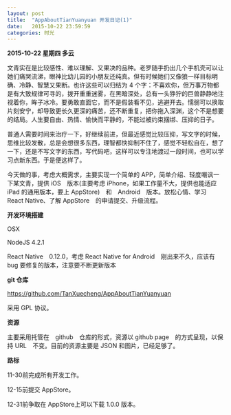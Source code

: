 ```yaml
---
layout: post
title:  "AppAboutTianYuanyuan 开发日记(1)"
date:   2015-10-22 23:59:59
categories: 时光
---
```


**2015-10-22 星期四 多云**

文青实在是比较感性、难以理解、又果决的品种。老罗随手扔出几个手机壳可以让她们痛哭流涕，眼神比幼儿园的小朋友还纯真。但有时候她们又像狼一样目标明确、冷静、智慧又果断。也许这些可以归结为 4 个字：不喜欢你，但万事万物都是有大致规律可寻的，拨开重重迷雾，在黑暗深处，总有一头狰狞的巨兽静静地注视着你，眸子冰冷。要勇敢直面它，而不是假装看不见，逃避开去。懦弱可以换取片刻安宁，却导致更长久更深的痛苦，还不断重复，把你拖入深渊，这个不是想要的结局。人生要自由、热情、愉快而平静的，不能过被约束捆绑、压抑的日子。

普通人需要时间来治疗一下，好继续前进，但最近感觉比较压抑，写文字的时候，思维比较发散，总是会想很多东西，理智都快抑制不住了，感觉不轻松自在，想了一下，还是不写文字的东西，写代码吧，这样可以专注地渡过一段时间，也可以学习点新东西。于是便这样了。

今天做的事，考虑大概需求，主要实现一个简单的 APP，简单介绍、轻度嘲讽一下某文青，提供 iOS　版本(主要考虑 iPhone，如果工作量不大，提供也能适应 iPad 的通用版本，要上 AppStore)　和　Android　版本。放松心情、学习 React Native、了解 AppStore　的申请提交、升级流程。

**开发环境搭建**

OSX

NodeJS 4.2.1

React Native　0.12.0，考虑 React Native for Android　刚出来不久，应该有 bug 要修复的版本，注意要不断更新版本

**git 仓库**

https://github.com/TanXuecheng/AppAboutTianYuanyuan

采用 GPL 协议。

**资源**

主要采用托管在　github　仓库的形式，资源以 github page　的方式呈现，以保持 URL　不变。目前的资源主要是 JSON 和图片，已经足够了。

**路标**

11-30前完成所有开发工作。

12-15前提交 AppStore。

12-31前争取在 AppStore上可以下载 1.0.0 版本。
